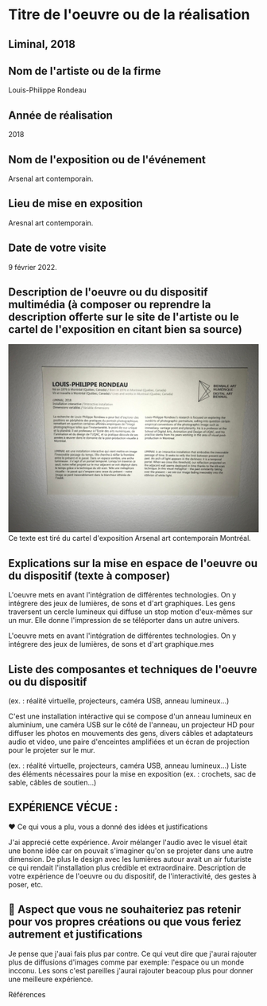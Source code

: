# Titre de l'oeuvre ou de la réalisation
## Liminal, 2018

## Nom de l'artiste ou de la firme
Louis-Philippe Rondeau

## Année de réalisation
2018

## Nom de l'exposition ou de l'événement
Arsenal art contemporain.

## Lieu de mise en exposition
Aresnal art contemporain.

## Date de votre visite
9 février 2022.

## Description de l'oeuvre ou du dispositif multimédia (à composer ou reprendre la description offerte sur le site de l'artiste ou le cartel de l'exposition en citant bien sa source)

![description_liminal.jpg](photos/description_liminal.jpg)
Ce texte est tiré du cartel d'exposition Arsenal art contemporain Montréal.



## Explications sur la mise en espace de l'oeuvre ou du dispositif (texte à composer)
L'oeuvre mets en avant l'intégration de différentes technologies. On y intégrere des jeux de lumières, de sons et d'art graphiques. Les gens traversent un cercle lumineux qui diffuse un stop motion d'eux-mêmes sur un mur. Elle donne l'impression de se téléporter dans un autre univers.

L'oeuvre mets en avant l'intégration de différentes technologies. On y intégrere des jeux de lumières, de sons et d'art graphique.mes 

## Liste des composantes et techniques de l'oeuvre ou du dispositif 

(ex. : réalité virtuelle, projecteurs, caméra USB, anneau lumineux...)

C'est une installation intéractive qui se compose d'un anneau lumineux en aluminium, une caméra USB sur le côté de l'anneau, un projecteur HD pour diffuser les photos en mouvements des gens, divers câbles et adaptateurs audio et video, une paire d'enceintes amplifiées et un écran de projection pour le projeter sur le mur.

(ex. : réalité virtuelle, projecteurs, caméra USB, anneau lumineux...)
Liste des éléments nécessaires pour la mise en exposition (ex. : crochets, sac de sable, câbles de soutien...)
## EXPÉRIENCE VÉCUE :
❤️ Ce qui vous a plu, vous a donné des idées et justifications

J'ai apprecié cette expérience. Avoir mélanger l'audio avec le visuel était une bonne idée car on pouvait s'imaginer qu'on se projeter dans une autre dimension. De plus le design avec les lumières autour avait un air futuriste ce qui rendait l'installation plus crédible et extraordinaire.
Description de votre expérience de l'oeuvre ou du dispositif, de l'interactivité, des gestes à poser, etc.

## 🤔 Aspect que vous ne souhaiteriez pas retenir pour vos propres créations ou que vous feriez autrement et justifications

Je pense que j'auai fais plus par contre. Ce qui veut dire que j'aurai rajouter plus de diffusions d'images comme par exemple: l'espace ou un monde incconu. Les sons c'est pareilles j'aurai rajouter beacoup plus pour donner une meilleure expérience.

Références
